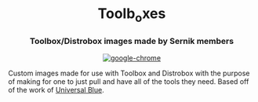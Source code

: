 <div align="center">
    <h1>Toolb<sub>o</sub>xes</h1>
    <h3>Toolbox/Distrobox images made by Sernik members</h3>
</div>

<div align="center">

[![google-chrome](https://github.com/sernik-tech/member-images/actions/workflows/google-chrome.yml/badge.svg)](https://github.com/sernik-tech/member-images/actions/workflows/google-chrome.yml)

</div>

Custom images made for use with Toolbox and Distrobox with the purpose of making for one to just pull and have all of the tools they need. Based off of the work of [Universal Blue](https://github.com/ublue-os/toolboxes).
